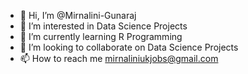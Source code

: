 - 👋 Hi, I’m @Mirnalini-Gunaraj
- 👀 I’m interested in Data Science Projects
- 🌱 I’m currently learning R Programming
- 💞️ I’m looking to collaborate on Data Science Projects
- 📫 How to reach me mirnaliniukjobs@gmail.com

<!---
Mirnalini-Gunaraj/Mirnalini-Gunaraj is a ✨ special ✨ repository because its `README.md` (this file) appears on your GitHub profile.
You can click the Preview link to take a look at your changes.
--->
